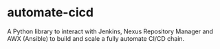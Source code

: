 # automate-cicd
A Python library to interact with Jenkins, Nexus Repository Manager and AWX (Ansible) to build and scale a fully automate CI/CD chain.
